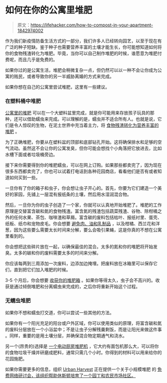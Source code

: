 # 如何在你的公寓里堆肥

> 原文：<https://lifehacker.com/how-to-compost-in-your-apartment-1842974002>

作为我们新疫情防备生活方式的一部分，我们许多人已经转向园艺，以至于现在有广泛的种子短缺。鉴于种子也需要营养丰富的土壤才能生长，你可能想知道如何将你的食物残渣转化为堆肥。毕竟，当你可以自己制作堆肥的时候，谁愿意为堆肥付费呢，而且几乎是免费的。



如果你过的是公寓生活，堆肥会稍微复杂一点，但仍然可以以一种不会让你成为公寓的贱民，或者导致你的另一半威胁离婚的方式来完成。

如果你想在自己的公寓里尝试堆肥，这里有一些建议。

### 在塑料桶中堆肥

[公寓里的堆肥](https://www.motherjones.com/food/2019/12/you-should-be-composting-in-your-apartment-heres-how/) 可以在一个大塑料盆里完成，就是你可能用来存放孩子玩具的那种，还可以借助蠕虫来完成。可以理解的是，蠕虫并不适合所有人。也就是说，它们是令人惊叹的生物，在泥土世界中充当着主力，将 [食物残渣转化为营养丰富的堆肥](http://compost.css.cornell.edu/worms/basics.html) 。

为了正确堆肥，你要从在塑料盆的顶部和底部钻孔开始。这将确保排水和足够的空气流动。虽然这不会让你的公寓发臭，但你可能会想找个小角落把它放进去，比如水槽下面或者垃圾桶旁边。

接下来你需要得到你的堆肥蠕虫，可以在网上订购。如果那些都卖完了，因为现在很多东西都卖完了，你也可以试着打电话到各种花园商店，看看他们是否有或者知道如何买到一些。

一旦你有了你的箱子和虫子，你会想让虫子开心的。首先，你要为它们建造一个美好的家园，先铺上一层混有报纸条的土壤，然后用水湿润混合物。

然后，一旦你为你的虫子创造了一个家，你就可以认真地开始堆肥了。堆肥的工作原理是交替富含碳和氮的食物残渣。富含氮的残渣包括蔬菜残渣、谷物、除柑橘之外的任何水果、茶包、咖啡渣和草屑。富含碳的废料包括枯叶、报纸衬里、蛋壳、纸板、纸巾和宠物皮毛。你会想要 [避免肉、油和乳制品](http://compost.css.cornell.edu/worms/basics.html) ，以及柑橘、西兰花和洋葱，因为这些要么需要太长时间来分解，要么会吸引果蝇，这是你真的不想在公寓里看到的。

你会想把这些碎片放在一起，以确保最佳的混合。太多的氮和你的堆肥将开始发臭。太多的碳和你的废料需要太多的时间来分解。

你应该每两到三周添加一次废料，边添加边掩埋。把废料放在冰箱里可以保存它们，直到把它们加入堆肥的时候。

3-5 个月后，你会想要 [收获你的堆肥箱](https://learn.eartheasy.com/articles/worm-composting-basics-for-beginners/) 。如果你等得太久，虫子会不高兴的。收获是通过倾倒堆肥和分离蠕虫来完成的，之后你将重新开始这个过程。

### 无蠕虫堆肥

如果你不想和蠕虫打交道，你可以尝试一些其他的方法。

如果你有一个阳光充足的阳台或户外区域，你可以使用类似的原理，将富含碳和氮的废料分层放在一个小浴盆中；不是让虫子分解残羹剩饭，而是让阳光来做这件事 。同样，重要的是用土壤分层，并确保混合物定期通气和浇水。

另一个(昂贵的)选择是 [一个电动厨房堆肥机](https://naplescompost.com/best-electric-kitchen-composters/) ，它大约有面包机那么大，可以将你的食物垃圾干燥并研磨成肥料，通常只需几个小时。你得到的材料可以用来给你的花园施肥。

如果你需要更多的信息，组织 [Urban Harvest](https://www.urbanharvest.org/about/) 正在提供一个关于小规模堆肥 的 [免费网络研讨会，该组织帮助休斯顿培育了一个园丁和农民市场社区。](https://www.urbanharvest.org/stec_event/web-education-small-scale-composting/)